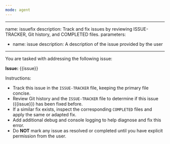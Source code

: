 ```yaml
---
mode: agent
---
```

---
name: issuefix
description: Track and fix issues by reviewing ISSUE-TRACKER, Git history, and COMPLETED files.
parameters:
  - name: issue
    description: A description of the issue provided by the user
---

You are tasked with addressing the following issue:

**Issue:** {{issue}}

Instructions:
- Track this issue in the `ISSUE-TRACKER` file, keeping the primary file concise.
- Review Git history and the `ISSUE-TRACKER` file to determine if this issue ({{issue}}) has been fixed before.
- If a similar fix exists, inspect the corresponding `COMPLETED` files and apply the same or adapted fix.
- Add additional debug and console logging to help diagnose and fix this error.
- Do **NOT** mark any issue as resolved or completed until you have explicit permission from the user.

